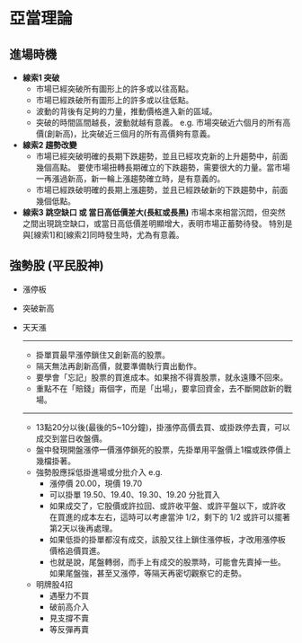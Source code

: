 # 亞當理論

    
## 進場時機
* __線索1 突破__
  * 市場已經突破所有圖形上的許多或以往高點。
  * 市場已經跌破所有圖形上的許多或以往低點。
  * 波動的背後有足夠的力量，推動價格進入新的區域。
  * 突破的時間區間越長，波動就越有意義。
    e.g. 市場突破近六個月的所有高價(創新高)，比突破近三個月的所有高價夠有意義。
* __線索2 趨勢改變__
  * 市場已經突破明確的長期下跌趨勢，並且已經攻克新的上升趨勢中，前面幾個高點。
    要使市場扭轉長期確立的下跌趨勢，需要很大的力量。當市場一再漲過新高，新一輪上漲趨勢確立時，是有意義的。
  * 市場已經跌破明確的長期上漲趨勢，並且已經跌破新的下跌趨勢中，前面幾個低點。
* __線索3 跳空缺口 或 當日高低價差大(長紅或長黑)__
  市場本來相當沉悶，但突然之間出現跳空缺口，或當日高低價差明顯增大，表明市場正蓄勢待發。
  特別是與[線索1]和[線索2]同時發生時，尤為有意義。


## 強勢股 (平民股神)
* 漲停板
* 突破新高
* 天天漲
    
    -----
    * 掛單買最早漲停鎖住又創新高的股票。
    * 隔天無法再創新高價，就要準備執行賣出動作。
    * 要學會「忘記」股票的買進成本。如果捨不得賣股票，就永遠賺不回來。
    * 重點不在「賠錢」兩個字，而是「出場」，要拿回資金，去不斷開啟新的戰場。
    
    ----
    * 13點20分以後(最後的5~10分鐘)，掛漲停高價去買、或掛跌停去賣，可以成交到當日收盤價。
    * 盤中發現開盤漲停一價漲停鎖死的股票，先掛單用平盤價上1檔或跌停價上幾檔掛著。
    * 強勢股應採低掛進場或分批介入
        e.g.
        * 漲停價 20.00，現價 19.70
        * 可以掛單 19.50、19.40、19.30、19.20 分批買入
        * 如果成交了，它股價或許拉回、或許收平盤、或許平盤以下，或許收在買進的成本左右，這時可以考慮當沖 1/2，剩下的 1/2 或許可以擺著第2天以後再處理。
        * 如果低掛的掛單都沒有成交，該股又往上鎖住漲停板，才改用漲停板價格追價買進。
        * 也就是說，尾盤轉弱，而手上有成交的股票時，可能會先賣掉一些。如果尾盤強，甚至又漲停，等隔天再密切觀察它的走勢。
    * 明牌股4招
        * 遇壓力不買
        * 破前高介入
        * 見支撐不賣
        * 等反彈再賣
        
    
